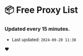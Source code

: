 # :package: Free Proxy List
### Updated every 15 minutes.

- Last updated: `2024-09-20 11:38`

:heart:
